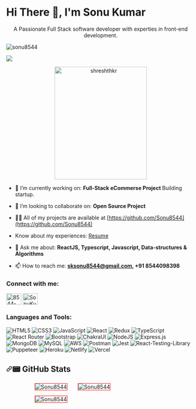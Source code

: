 <h1 align="left">Hi There 👋, I'm Sonu Kumar</h1>
<p align="center">A Passionate Full Stack software developer with experties in front-end development.</p>
<p><img src="https://komarev.com/ghpvc/?username=sonu8544&label=Profile%20views&color=blueviolet&style=flat-square" alt="sonu8544" /> </p>
<p align="center" dir="auto">
<img src="https://camo.githubusercontent.com/c731fdac3ea002f80d216c4f9df4c0f125e12b839988425505054fb46ac8ab02/68747470733a2f2f726561646d652d747970696e672d7376672e6865726f6b756170702e636f6d3f666f6e743d5562756e747526636f6c6f723d253233304541413230267643656e7465723d74727565266c696e65733d5468616e6b732b666f722b7669736974696e67212b596f752772652b77656c636f6d6521" data-canonical-src="https://readme-typing-svg.herokuapp.com?font=Ubuntu&amp;color=%230EAA20&amp;vCenter=true&amp;lines=Thanks+for+visiting!+You're+welcome!" style="max-width: 100%; display: block;">
</p>

<p align="center" dir="center"><animated-image data-catalyst="" style="width: auto;"><a target="__blank" rel="noopener noreferrer nofollow" href="https://camo.githubusercontent.com/4af2b296c6f6541df7f65e3a151e31005c0a066de2b756eaf92fb0e0119c28a9/68747470733a2f2f6d65646961342e67697068792e636f6d2f6d656469612f53576f536b4e36447854737a71494b4571762f67697068792e6769663f6369643d373930623736313134343336383961613739663031346163623832393737386236393839306133666330316631366661267269643d67697068792e6769662663743d67"><img src="https://camo.githubusercontent.com/4af2b296c6f6541df7f65e3a151e31005c0a066de2b756eaf92fb0e0119c28a9/68747470733a2f2f6d65646961342e67697068792e636f6d2f6d656469612f53576f536b4e36447854737a71494b4571762f67697068792e6769663f6369643d373930623736313134343336383961613739663031346163623832393737386236393839306133666330316631366661267269643d67697068792e6769662663743d67" alt="shreshthkr" align="center" height="300px" width="70%" data-canonical-src="https://media0.giphy.com/media/qgQUggAC3Pfv687qPC/giphy.gif?cid=ecf05e4713gtza5lgkbjx3rub9c7xrxhau8kto42l0pnmawm&amp;rid=giphy.gif&amp;ct=g" style="max-width: 100%; display: inline-block;" data-target="animated-image.originalImage"></a>
 </p>

- 🔭 I’m currently working on: <strong> Full-Stack eCommerse Project </strong>Building startup. 

- 👯 I’m looking to collaborate on: <strong>Open Source Project</strong>

- 👨‍💻 All of my projects are available at [https://github.com/Sonu8544](https://github.com/Sonu8544)

- Know about my experiences: [Resume](https://drive.google.com/file/d/154GriKQw-Qn6sora-ylFtJbroc1UO5ms/view?usp=drive_link)

- 💬 Ask me about: **ReactJS, Typescript, Javascript, Data-structures & Algorithms**

- 📫 How to reach me: **sksonu8544@gmail.com, +91 8544098398**

<h3 align="left">Connect with me:</h3>
 <p align="left">
<a href="https://linkedin.com/in/8544-sonukumar" target="_blank"><img align="center" src="https://raw.githubusercontent.com/rahuldkjain/github-profile-readme-generator/master/src/images/icons/Social/linked-in-alt.svg" alt="8544-sonukumar" height="30" width="40" /></a>
<a href="https://twitter.com/SonuKum41481451" target="_blank"><img align="center" src="https://raw.githubusercontent.com/rahuldkjain/github-profile-readme-generator/master/src/images/icons/Social/twitter.svg" alt="SonuKum41481451" height="30" width="40" /></a>
</p>
<h3 align="left">Languages and Tools:</h3>
<p align="left">

![HTML5](https://img.shields.io/badge/html5-e96b36.svg?style=for-the-badge&logo=html5&logoColor=white) ![CSS3](https://img.shields.io/badge/css3-%231572B6.svg?style=for-the-badge&logo=css3&logoColor=white) ![JavaScript](https://img.shields.io/badge/javascript-%23323330.svg?style=for-the-badge&logo=javascript&logoColor=%23F7DF1E) ![React](https://img.shields.io/badge/react-50bbd7.svg?style=for-the-badge&logo=react&logoColor=white) ![Redux](https://img.shields.io/badge/redux-%23593d88.svg?style=for-the-badge&logo=redux&logoColor=white) ![TypeScript](https://img.shields.io/badge/typescript-%23007ACC.svg?style=for-the-badge&logo=typescript&logoColor=white) ![React Router](https://img.shields.io/badge/React_Router-CA4245?style=for-the-badge&logo=react-router&logoColor=white) ![Bootstrap](https://img.shields.io/badge/bootstrap-%23430098.svg?style=for-the-badge&logo=bootstrap&logoColor=white) ![ChakraUI](https://img.shields.io/badge/chakraui-%23000000.svg?style=for-the-badge&logo=chakraui&logoColor=#00C7B7) ![NodeJS](https://img.shields.io/badge/node.js-6DA55F?style=for-the-badge&logo=node.js&logoColor=white) ![Express.js](https://img.shields.io/badge/express.js-%23404d59.svg?style=for-the-badge&logo=express&logoColor=%2361DAFB) ![MongoDB](https://img.shields.io/badge/MongoDB-%234ea94b.svg?style=for-the-badge&logo=mongodb&logoColor=white) ![MySQL](https://img.shields.io/badge/MySQL-%23007ACC.svg?style=for-the-badge&logo=mysql&logoColor=white) ![AWS](https://img.shields.io/badge/aws-%f76935.svg?style=for-the-badge&logo=aws&logoColor=white) ![Postman](https://img.shields.io/badge/postman-f76935?style=for-the-badge&logo=postman&logoColor=white) ![Jest](https://img.shields.io/badge/jest-963646?style=for-the-badge&logo=jest&logoColor=white) ![React-Testing-Library](https://img.shields.io/badge/react_Testing_Library-grey?style=for-the-badge&logo=reacttestinglibrary&logoColor=white) ![Puppeteer](https://img.shields.io/badge/puppeteer-black?style=for-the-badge&logo=puppeteer&logoColor=white) ![Heroku](https://img.shields.io/badge/heroku-%23430098.svg?style=for-the-badge&logo=heroku&logoColor=white) ![Netlify](https://img.shields.io/badge/netlify-%23000000.svg?style=for-the-badge&logo=netlify&logoColor=#00C7B7) ![Vercel](https://img.shields.io/badge/Vercel-grey?style=for-the-badge&logo=vercel&logoColor=white)

</p>

<h2 dir="auto"><a id="user-content--github-stats" class="anchor" aria-hidden="true" href="#-github-stats"><svg class="octicon octicon-link" viewBox="0 0 16 16" version="1.1" width="16" height="16" aria-hidden="true"><path fill-rule="evenodd" d="M7.775 3.275a.75.75 0 001.06 1.06l1.25-1.25a2 2 0 112.83 2.83l-2.5 2.5a2 2 0 01-2.83 0 .75.75 0 00-1.06 1.06 3.5 3.5 0 004.95 0l2.5-2.5a3.5 3.5 0 00-4.95-4.95l-1.25 1.25zm-4.69 9.64a2 2 0 010-2.83l2.5-2.5a2 2 0 012.83 0 .75.75 0 001.06-1.06 3.5 3.5 0 00-4.95 0l-2.5 2.5a3.5 3.5 0 004.95 4.95l1.25-1.25a.75.75 0 00-1.06-1.06l-1.25 1.25a2 2 0 01-2.83 0z"></path></svg></a><g-emoji class="g-emoji" alias="pager" fallback-src="https://github.githubassets.com/images/icons/emoji/unicode/1f4df.png">📟</g-emoji> GitHub Stats</h2>

<p> 
     <img align="left" style=" margin-left: 15%;  border: 1px solid red;" src="https://github-readme-stats-git-masterrstaa-rickstaa.vercel.app/api/top-langs/?username=Sonu8544" alt="Sonu8544" />
</p>
<p>
     <img align="center" style="max-width: 25%; margin-left: 5%;  border: 1px solid red;" src="https://github-readme-stats.vercel.app/api?username=Sonu8544&show_icons=true&locale=en" alt="Sonu8544" />
 </p>
 <p>    
     <img align="center" style="max-width: 100%; margin-left: 15%;  border: 1px solid red;" src="https://github-readme-streak-stats.herokuapp.com?user=Sonu8544" alt="Sonu8544" />

   </p>  
